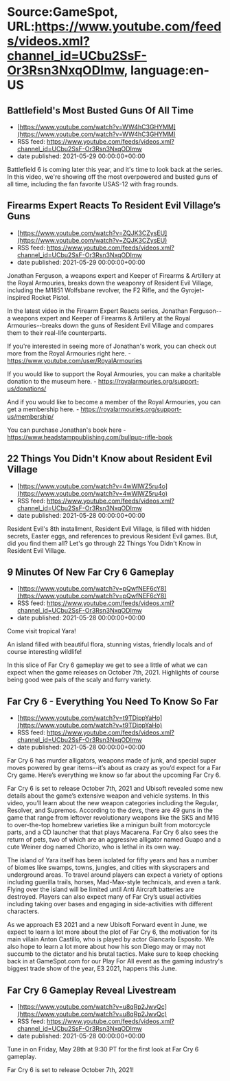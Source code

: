 # Source:GameSpot, URL:https://www.youtube.com/feeds/videos.xml?channel_id=UCbu2SsF-Or3Rsn3NxqODImw, language:en-US

## Battlefield's Most Busted Guns Of All Time
 - [https://www.youtube.com/watch?v=WW4hC3GHYMM](https://www.youtube.com/watch?v=WW4hC3GHYMM)
 - RSS feed: https://www.youtube.com/feeds/videos.xml?channel_id=UCbu2SsF-Or3Rsn3NxqODImw
 - date published: 2021-05-29 00:00:00+00:00

Battlefield 6 is coming later this year, and it's time to look back at the series. In this video, we're showing off the most overpowered and busted guns of all time, including the fan favorite USAS-12 with frag rounds.

## Firearms Expert Reacts To Resident Evil Village’s Guns
 - [https://www.youtube.com/watch?v=ZQJK3CZysEU](https://www.youtube.com/watch?v=ZQJK3CZysEU)
 - RSS feed: https://www.youtube.com/feeds/videos.xml?channel_id=UCbu2SsF-Or3Rsn3NxqODImw
 - date published: 2021-05-29 00:00:00+00:00

Jonathan Ferguson, a weapons expert and Keeper of Firearms & Artillery at the Royal Armouries, breaks down the weaponry of Resident Evil Village, including the M1851 Wolfsbane revolver, the F2 Rifle, and the Gyrojet-inspired Rocket Pistol.

In the latest video in the Firearm Expert Reacts series, Jonathan Ferguson--a weapons expert and Keeper of Firearms & Artillery at the Royal Armouries--breaks down the guns of Resident Evil Village and compares them to their real-life counterparts.

If you're interested in seeing more of Jonathan's work, you can check out more from the Royal Armouries right here. - https://www.youtube.com/user/RoyalArmouries

If you would like to support the Royal Armouries, you can make a charitable donation to the museum here. - https://royalarmouries.org/support-us/donations/

And if you would like to become a member of the Royal Armouries, you can get a membership here. - https://royalarmouries.org/support-us/membership/

You can purchase Jonathan's book here - https://www.headstamppublishing.com/bullpup-rifle-book

## 22 Things You Didn't Know about Resident Evil Village
 - [https://www.youtube.com/watch?v=4wWlWZ5ru4o](https://www.youtube.com/watch?v=4wWlWZ5ru4o)
 - RSS feed: https://www.youtube.com/feeds/videos.xml?channel_id=UCbu2SsF-Or3Rsn3NxqODImw
 - date published: 2021-05-28 00:00:00+00:00

Resident Evil's 8th installment, Resident Evil Village, is filled with hidden secrets, Easter eggs, and references to previous Resident Evil games. But, did you find them all? Let's go through 22 Things You Didn't Know in Resident Evil Village.

## 9 Minutes Of New Far Cry 6 Gameplay
 - [https://www.youtube.com/watch?v=pQwfNEF6cY8](https://www.youtube.com/watch?v=pQwfNEF6cY8)
 - RSS feed: https://www.youtube.com/feeds/videos.xml?channel_id=UCbu2SsF-Or3Rsn3NxqODImw
 - date published: 2021-05-28 00:00:00+00:00

Come visit tropical Yara!

An island filled with beautiful flora, stunning vistas, friendly locals and of course interesting wildlife!

In this slice of Far Cry 6 gameplay we get to see a little of what we can expect when the game releases on October 7th, 2021. Highlights of course being good wee pals of the scaly and furry variety.

## Far Cry 6 - Everything You Need To Know So Far
 - [https://www.youtube.com/watch?v=t9TDippYaHo](https://www.youtube.com/watch?v=t9TDippYaHo)
 - RSS feed: https://www.youtube.com/feeds/videos.xml?channel_id=UCbu2SsF-Or3Rsn3NxqODImw
 - date published: 2021-05-28 00:00:00+00:00

Far Cry 6 has murder alligators, weapons made of junk, and special super moves powered by gear items--it’s about as crazy as you’d expect for a Far Cry game. Here’s everything we know so far about the upcoming Far Cry 6. 

Far Cry 6 is set to release October 7th, 2021 and Ubisoft revealed some new details about the game’s extensive weapon and vehicle systems. In this video, you’ll learn about the new weapon categories including the Regular, Resolver, and Supremos. According to the devs, there are 49 guns in the game that range from leftover revolutionary weapons like the SKS and M16 to over-the-top homebrew varieties like a minigun built from motorcycle parts, and a CD launcher that that plays Macarena. Far Cry 6 also sees the return of pets, two of which are an aggressive alligator named Guapo and a cute Weiner dog named Chorizo, who is lethal in its own way.

The island of Yara itself has been isolated for fifty years and has a number of biomes like swamps, towns, jungles, and cities with skyscrapers and underground areas. To travel around players can expect a variety of options including guerilla trails, horses, Mad-Max-style technicals, and even a tank. Flying over the island will be limited until Anti Aircraft batteries are destroyed. Players can also expect many of Far Cry’s usual activities including taking over bases and engaging in side-activities with different characters. 

As we approach E3 2021 and a new Ubisoft Forward event in June, we expect to learn a lot more about the plot of Far Cry 6, the motivation for its main villain Anton Castillo, who is played by actor Giancarlo Esposito. We also hope to learn a lot more about how his son Diego may or may not succumb to the dictator and his brutal tactics. Make sure to keep checking back in at GameSpot.com for our Play For All event as the gaming industry's biggest trade show of the year, E3 2021, happens this June.

## Far Cry 6 Gameplay Reveal Livestream
 - [https://www.youtube.com/watch?v=u8qRp2JwvQc](https://www.youtube.com/watch?v=u8qRp2JwvQc)
 - RSS feed: https://www.youtube.com/feeds/videos.xml?channel_id=UCbu2SsF-Or3Rsn3NxqODImw
 - date published: 2021-05-28 00:00:00+00:00

Tune in on Friday, May 28th at 9:30 PT for the first look at Far Cry 6 gameplay.

Far Cry 6 is set to release October 7th, 2021!

